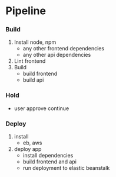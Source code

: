 

# Pipeline

### Build
1. Install node, npm
    - any other frontend dependencies
    - any other api dependencies
2. Lint frontend
3. Build 
    - build frontend
    - build api

### Hold
- user approve continue

### Deploy
1. install
    - eb, aws
2. deploy app
    - install dependencies
    - build frontend and api
    - run deployment to elastic beanstalk